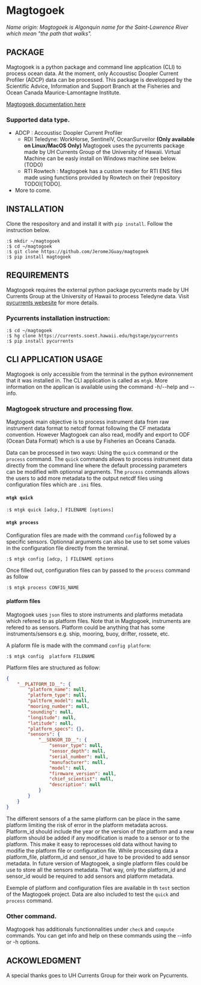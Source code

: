 # Magtogoek 
*Name origin: Magtogoek is Algonquin name for the Saint-Lawrence River which mean "the path that walks".*

## PACKAGE
Magtogoek is a python package and command line application (CLI) to process ocean data. 
At the moment, only Accoustisc Doopler Current Profiler (ADCP) data can be processed. 
This package is developped by the Scientific Advice, Information and Support Branch at the Fisheries and Ocean Canada Maurice-Lamontagne Institute.

[Magtogoek documentation here](https://jeromejguay.github.io/magtogoek/)

### Supported data type.
* ADCP : Accoustisc Doopler Current Profiler 
  - RDI Teledyne: WorkHorse, SentinelV, OceanSurveilor **(Only available on Linux/MacOS Only)**
    Magtogoek uses the pycurrents package made by UH Currents Group of the University of Hawaii.
    Virtual Machine can be easly install on Windows machine see below.(TODO)
  - RTI Rowtech : 
    Magtogoek has a custom reader for RTI ENS files made using functions provided by Rowtech on
    their (repository TODO)[TODO].
* More to come.

## INSTALLATION
Clone the respository and and install it with `pip install`. Follow the instruction below. 

```shell
:$ mkdir ~/magtogoek
:$ cd ~/magtogoek
:$ git clone https://github.com/JeromeJGuay/magtogoek
:$ pip install magtogoek
```
## REQUIREMENTS
Magtogoek requires the external python package pycurrents made by UH Currents Group at the University of Hawaii to process Teledyne data. Visit [pycurrents webesite](https://currents.soest.hawaii.edu/ocn_data_analysis/installation.html) for more details.

### Pycurrents installation instruction:

```shell
:$ cd ~/magtogoek
:$ hg clone https://currents.soest.hawaii.edu/hgstage/pycurrents
:$ pip install pycurrents
```

## CLI APPLICATION USAGE
Magtogoek is only accessible from the terminal in the python evironnement that it was installed in. 
The CLI application is called as `mtgk`. 
More information  on the applican is available using the command -h/--help and --info.

### Magtogoek structure and processing flow.
Magtogoek main objective is to process instrument data from raw instrument data format to netcdf format following the CF metadata convention. 
However Magtogoek can also read, modify and export to ODF (Ocean Data Format) which is a use by Fisheries an Oceans Canada.

Data can be processed in two ways: Using the `quick` command or the `process` command. 
The `quick` commands allows to process instrument data directly from the command line where the default processing parameters can be modified with optionnal arguments.
The `process` commands allows the users to add more metadata to the output netcdf files using configuration files which are `.ini` files.

#### `mtgk quick`
```Shell
:$ mtgk quick [adcp,] FILENAME [options]
```

#### `mtgk process`
Configuration files are made with the command `config` followed by a specific sensors. 
Optionnal arguments can also be use to set some values in the configuration file directly from the terminal.
                        
```Shell
:$ mtgk config [adcp, ] FILENAME options
```
Once filled out, configuration files can by passed to the `process` command as follow

```Shell
:$ mtgk process CONFIG_NAME
```

#### platform files
Magtogoek uses `json` files to store instruments and platforms metadata which refered to as platform files.
Note that in Magtogoek, instruments are refered to as sensors. 
Platform could be anything that has some instruments/sensors e.g. ship, mooring, buoy, drifter, rossete, etc.

A plaform file is made with the command `config platform`:
```Shell
:$ mtgk config  platform FILENAME 
```
Platform files are structured as follow:

```json
{
    "__PLATFORM_ID__": {
        "platform_name": null,
        "platform_type": null,
        "paltform_model": null,
        "mooring_number": null,
        "sounding": null,
        "longitude": null,
        "latitude": null,
        "platform_specs": {},
        "sensors": {
            "__SENSOR_ID__": {
                "sensor_type": null,
                "sensor_depth": null,
                "serial_number": null,
                "manufacturer": null,
                "model": null,
                "firmware_version": null,
                "chief_scientist": null,
                "description": null
            }
        }
    }
}
```

The different sensors of a the same platform can be place in the same platform limiting the risk of error in the platform metadata across. 
Platform\_id should include the year or the version of the platform and a new platform should be added if any modification is made to a sensor or to the platform.
This make it easy to reprocesses old data without having to modifie the platform file or configuration file. 
While processing data a platform\_file, platform\_id and sensor\_id have to be provided to add sensor metadata.
In future version of Magtogoek, a single platform files could be use to store all the sensors metadata. 
That way, only the platform\_id and sensor\_id would be required to add sensors and platform metadata. 

Exemple of platform and configuration files are available in th `test` section of the Magtogoek project. 
Data are also included to test the `quick` and `process` command.

### Other command.

Magtogoek has additionals functionnalities under `check` and `compute` commands. 
    You can get info and help on these commands using the --info or -h options.

## ACKOWLEDGMENT
A special thanks goes to UH Currents Group for their work on Pycurrents.

